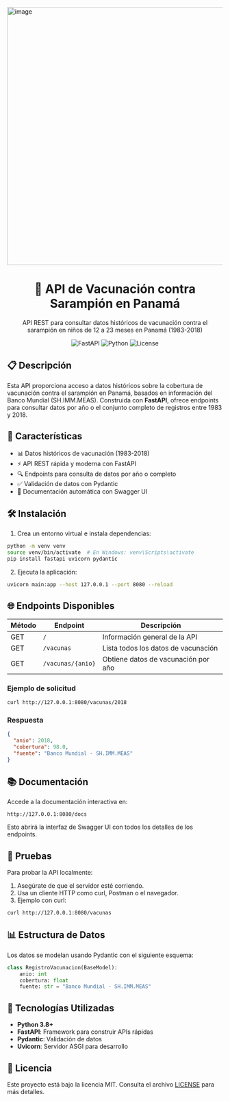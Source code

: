 <img width="1656" height="602" alt="image" src="https://github.com/user-attachments/assets/36463146-92e2-4ba0-a1a5-70dc843ead2e" />

<div align="center">
  <h1>💉 API de Vacunación contra Sarampión en Panamá</h1>
  <p>API REST para consultar datos históricos de vacunación contra el sarampión en niños de 12 a 23 meses en Panamá (1983-2018)</p>
  <img src="https://img.shields.io/badge/FastAPI-009688?style=for-the-badge&logo=fastapi&logoColor=white" alt="FastAPI">
  <img src="https://img.shields.io/badge/Python-3.8+-3776AB?style=for-the-badge&logo=python&logoColor=white" alt="Python">
  <img src="https://img.shields.io/badge/License-MIT-blue?style=for-the-badge" alt="License">
</div>

## 📋 Descripción

Esta API proporciona acceso a datos históricos sobre la cobertura de vacunación contra el sarampión en Panamá, basados en información del Banco Mundial (SH.IMM.MEAS). Construida con **FastAPI**, ofrece endpoints para consultar datos por año o el conjunto completo de registros entre 1983 y 2018.

## 🚀 Características

- 📊 Datos históricos de vacunación (1983-2018)
- ⚡ API REST rápida y moderna con FastAPI
- 🔍 Endpoints para consulta de datos por año o completo
- ✅ Validación de datos con Pydantic
- 📖 Documentación automática con Swagger UI

## 🛠 Instalación

1. Crea un entorno virtual e instala dependencias:
```bash
python -m venv venv
source venv/bin/activate  # En Windows: venv\Scripts\activate
pip install fastapi uvicorn pydantic
```

2. Ejecuta la aplicación:
```bash
uvicorn main:app --host 127.0.0.1 --port 8080 --reload
```

## 🌐 Endpoints Disponibles

| Método | Endpoint             | Descripción                              |
|--------|----------------------|------------------------------------------|
| GET    | `/`                  | Información general de la API            |
| GET    | `/vacunas`          | Lista todos los datos de vacunación      |
| GET    | `/vacunas/{anio}`   | Obtiene datos de vacunación por año      |

### Ejemplo de solicitud
```bash
curl http://127.0.0.1:8080/vacunas/2018
```

### Respuesta
```json
{
  "anio": 2018,
  "cobertura": 98.0,
  "fuente": "Banco Mundial - SH.IMM.MEAS"
}
```

## 📚 Documentación

Accede a la documentación interactiva en:
```
http://127.0.0.1:8080/docs
```
Esto abrirá la interfaz de Swagger UI con todos los detalles de los endpoints.

## 🧪 Pruebas

Para probar la API localmente:
1. Asegúrate de que el servidor esté corriendo.
2. Usa un cliente HTTP como curl, Postman o el navegador.
3. Ejemplo con curl:
```bash
curl http://127.0.0.1:8080/vacunas
```

## 📊 Estructura de Datos

Los datos se modelan usando Pydantic con el siguiente esquema:

```python
class RegistroVacunacion(BaseModel):
    anio: int
    cobertura: float
    fuente: str = "Banco Mundial - SH.IMM.MEAS"
```

## 🔧 Tecnologías Utilizadas

- **Python 3.8+**
- **FastAPI**: Framework para construir APIs rápidas
- **Pydantic**: Validación de datos
- **Uvicorn**: Servidor ASGI para desarrollo

## 📝 Licencia

Este proyecto está bajo la licencia MIT. Consulta el archivo [LICENSE](LICENSE) para más detalles.
